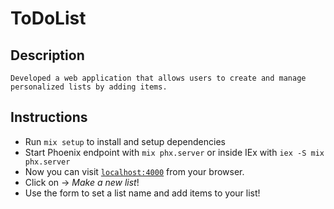 # ToDoList

## Description

	Developed a web application that allows users to create and manage personalized lists by adding items. 

## Instructions

  * Run `mix setup` to install and setup dependencies
  * Start Phoenix endpoint with `mix phx.server` or inside IEx with `iex -S mix phx.server`
  * Now you can visit [`localhost:4000`](http://localhost:4000) from your browser.
  * Click on -> _Make a new list_!
  * Use the form to set a list name and add items to your list!